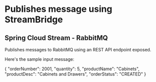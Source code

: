 # Publishes message using StreamBridge

## Spring Cloud Stream - RabbitMQ

Publishes messages to RabbitMQ using an REST API endpoint exposed.

Here's the sample input message:

{
    "orderNumber": 2001,
    "quantity": 5,
    "productName": "Cabinets",
    "productDesc": "Cabinets and Drawers",
    "orderStatus": "CREATED"
}


